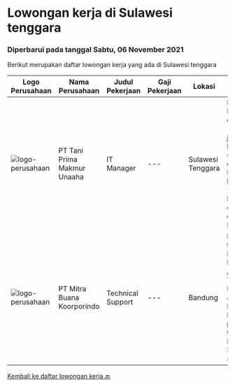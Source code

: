 
  # Lowongan kerja di Sulawesi tenggara

  ### Diperbarui pada tanggal Sabtu, 06 November 2021

  Berikut merupakan daftar lowongan kerja yang ada di Sulawesi tenggara

  |Logo Perusahaan | Nama Perusahaan | Judul Pekerjaan | Gaji Pekerjaan | Lokasi | Deskripsi | Tanggal diunggah | Pranala |
  | -------------- | --------------- | --------------- | --------- | --------- | -------------- | ------- | ----------- |
  |![logo-perusahaan](https://us.123rf.com/450wm/pavelstasevich/pavelstasevich1811/pavelstasevich181101027/112815900-stock-vector-no-image-available-icon-flat-vector.jpg?ver=6)|PT Tani Prima Makmur Unaaha|IT Manager|---|Sulawesi Tenggara|Menguasai IT end-to-end (termasuk jaringan, hardware, software, database) Pengalaman kerja minimal 2 tahun Bersedia ditempatkan di lokasi Mampu...|Jumat, 05 November 2021|https://www.jobstreet.co.id/id/job/it-manager-3680538?token=0~d7230bb5-1dfc-4665-bfc0-01104048f8aa&sectionRank=1&jobId=jobstreet-id-job-3680538|
|![logo-perusahaan](https://image-service-cdn.seek.com.au/f239709d655cb2106929c841dd2b71edd206015d/ee4dce1061f3f616224767ad58cb2fc751b8d2dc)|PT Mitra Buana Koorporindo|Technical Support|---|Bandung|Maksimal 35 tahun Pendidikan Minimal SMK / D3 / S1 Teknik Informatika/ Jaringan / Elektro Memiliki pengetahuan tentang Hardware &amp; Software system,...|Selasa, 02 November 2021|https://www.jobstreet.co.id/id/job/technical-support-3676226?token=0~d7230bb5-1dfc-4665-bfc0-01104048f8aa&sectionRank=2&jobId=jobstreet-id-job-3676226|


  [Kembali ke daftar lowongan kerja 🔙](../README.md#daftar-lowongan-kerja)
  